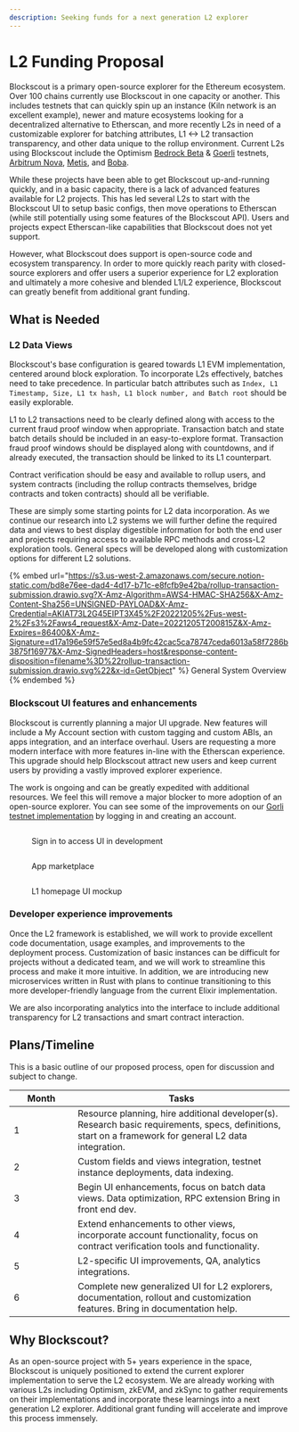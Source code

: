 ```yaml
---
description: Seeking funds for a next generation L2 explorer
---
```


# L2 Funding Proposal

Blockscout is a primary open-source explorer for the Ethereum ecosystem. Over 100 chains currently use Blockscout in one capacity or another. This includes testnets that can quickly spin up an instance (Kiln network is an excellent example), newer and mature ecosystems looking for a decentralized alternative to Etherscan, and more recently L2s in need of a customizable explorer for batching attributes, L1 <-> L2 transaction transparency, and other data unique to the rollup environment. Current L2s using Blockscout include the Optimism [Bedrock Beta](https://blockscout.com/optimism/bedrock-beta) & [Goerli](https://blockscout.com/optimism/goerli) testnets, [Arbitrum Nova](https://nova-explorer.arbitrum.io/), [Metis](https://andromeda-explorer.metis.io/), and [Boba](https://blockexplorer.bnb.boba.network/).

While these projects have been able to get Blockscout up-and-running quickly, and in a basic capacity, there is a lack of advanced features available for L2 projects. This has led several L2s to start with the Blockscout UI to setup basic configs, then move operations to Etherscan (while still potentially using some features of the Blockscout API). Users and projects expect Etherscan-like capabilities that Blockscout does not yet support.&#x20;

However, what Blockscout does support is open-source code and ecosystem transparency. In order to more quickly reach parity with closed-source explorers and offer users a superior experience for L2 exploration and ultimately a more cohesive and blended L1/L2 experience, Blockscout can greatly benefit from additional grant funding.

## What is Needed

### L2 Data Views

Blockscout's base configuration is geared towards L1 EVM implementation, centered around block exploration. To incorporate L2s effectively, batches need to take precedence. In particular batch attributes such as `Index, L1 Timestamp, Size, L1 tx hash, L1 block number, and Batch root` should be easily explorable.

L1 to L2 transactions need to be clearly defined along with access to the current fraud proof window when appropriate. Transaction batch and state batch details should be included in an easy-to-explore format. Transaction fraud proof windows should be displayed along with countdowns, and if already executed, the transaction should be linked to its L1 counterpart.

Contract verification should be easy and available to rollup users, and system contracts (including the rollup contracts themselves, bridge contracts and token contracts) should all be verifiable.&#x20;

These are simply some starting points for L2 data incorporation. As we continue our research into L2 systems we will further define the required data and views to best display digestible information for both the end user and projects requiring access to available RPC methods and cross-L2 exploration tools. General specs will be developed along with customization options for different L2 solutions.

{% embed url="https://s3.us-west-2.amazonaws.com/secure.notion-static.com/bd8e76ee-dad4-4d17-b71c-e8fcfb9e42ba/rollup-transaction-submission.drawio.svg?X-Amz-Algorithm=AWS4-HMAC-SHA256&X-Amz-Content-Sha256=UNSIGNED-PAYLOAD&X-Amz-Credential=AKIAT73L2G45EIPT3X45%2F20221205%2Fus-west-2%2Fs3%2Faws4_request&X-Amz-Date=20221205T200815Z&X-Amz-Expires=86400&X-Amz-Signature=d17a196e59f57e5ed8a4b9fc42cac5ca78747ceda6013a58f7286b3875f16977&X-Amz-SignedHeaders=host&response-content-disposition=filename%3D%22rollup-transaction-submission.drawio.svg%22&x-id=GetObject" %}
General System Overview
{% endembed %}

### Blockscout UI features and enhancements

Blockscout is currently planning a major UI upgrade. New features will include a My Account section with custom tagging and custom ABIs, an apps integration, and an interface overhaul. Users are requesting a more modern interface with more features in-line with the Etherscan experience. This upgrade should help Blockscout attract new users and keep current users by providing a vastly improved explorer experience.&#x20;

The work is ongoing and can be greatly expedited with additional resources. We feel this will remove a major blocker to more adoption of an open-source explorer. You can see some of the improvements on our [Gorli testnet implementation](https://eth-goerli.blockscout.com/) by logging in and creating an account.&#x20;

<figure><img src="../../../.gitbook/assets/img-1.png" alt=""><figcaption><p>Sign in to access UI in development</p></figcaption></figure>

<figure><img src="../../../.gitbook/assets/img-2.png" alt=""><figcaption><p>App marketplace</p></figcaption></figure>

<figure><img src="../../../.gitbook/assets/img3 (1).png" alt=""><figcaption><p>L1 homepage UI mockup</p></figcaption></figure>

### Developer experience improvements

Once the L2 framework is established, we will work to provide excellent code documentation, usage examples, and improvements to the deployment process. Customization of basic instances can be difficult for projects without a dedicated team, and we will work to streamline this process and make it more intuitive. In addition, we are introducing new microservices written in Rust with plans to continue transitioning to this more developer-friendly language from the current Elixir implementation.

We are also incorporating analytics into the interface to include additional transparency for L2 transactions and smart contract interaction.&#x20;

## Plans/Timeline

This is a basic outline of our proposed process, open for discussion and subject to change.

<table><thead><tr><th width="99">Month</th><th>Tasks</th></tr></thead><tbody><tr><td>1</td><td>Resource planning, hire additional developer(s). Research basic requirements, specs, definitions, start on a framework for general L2 data integration. </td></tr><tr><td>2</td><td>Custom fields and views integration, testnet instance deployments, data indexing. </td></tr><tr><td>3</td><td>Begin UI enhancements, focus on batch data views. Data optimization, RPC extension Bring in front end dev.</td></tr><tr><td>4</td><td>Extend enhancements to other views, incorporate account functionality, focus on contract verification tools and functionality.</td></tr><tr><td>5</td><td>L2-specific UI improvements, QA, analytics integrations.</td></tr><tr><td>6</td><td>Complete new generalized UI for L2 explorers, documentation, rollout and customization features. Bring in documentation help.</td></tr></tbody></table>

## Why Blockscout?

As an open-source project with 5+ years experience in the space, Blockscout is uniquely positioned to extend the current explorer implementation to serve the L2 ecosystem. We are already working with various L2s including Optimism, zkEVM, and zkSync to gather requirements on their implementations and incorporate these learnings into a next generation L2 explorer. Additional grant funding will accelerate and improve this process immensely.&#x20;



